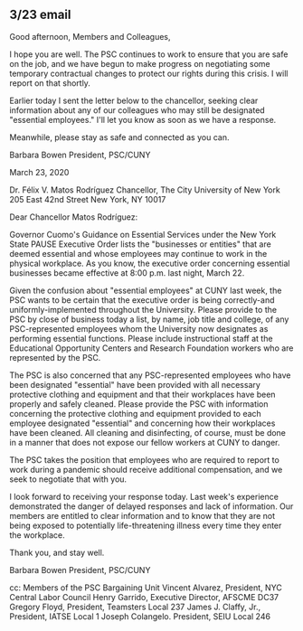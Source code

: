 3/23 email
----


Good afternoon, Members and Colleagues,

I hope you are well.  The PSC continues to work to ensure that you are safe on the job, and we have begun to make progress on negotiating some temporary contractual changes to protect our rights during this crisis.  I will report on that shortly.

Earlier today I sent the letter below to the chancellor, seeking clear information about any of our colleagues who may still be designated "essential employees."  I'll let you know as soon as we have a response.

Meanwhile, please stay as safe and connected as you can.

Barbara Bowen
President, PSC/CUNY



March 23, 2020


Dr. Félix V. Matos Rodríguez
Chancellor, The City University of New York
205 East 42nd Street
New York, NY 10017

Dear Chancellor Matos Rodríguez:

Governor Cuomo's Guidance on Essential Services under the New York State PAUSE Executive Order lists the "businesses or entities" that are deemed essential and whose employees may continue to work in the physical workplace. As you know, the executive order concerning essential businesses became effective at 8:00 p.m. last night, March 22.

Given the confusion about "essential employees" at CUNY last week, the PSC wants to be certain that the executive order is being correctly-and uniformly-implemented throughout the University. Please provide to the PSC by close of business today a list, by name, job title and college, of any PSC-represented employees whom the University now designates as performing essential functions. Please include instructional staff at the Educational Opportunity Centers and Research Foundation workers who are represented by the PSC.

The PSC is also concerned that any PSC-represented employees who have been designated "essential" have been provided with all necessary protective clothing and equipment and that their workplaces have been properly and safely cleaned. Please provide the PSC with information concerning the protective clothing and equipment provided to each employee designated "essential" and concerning how their workplaces have been cleaned. All cleaning and disinfecting, of course, must be done in a manner that does not expose our fellow workers at CUNY to danger.

The PSC takes the position that employees who are required to report to work during a pandemic should receive additional compensation, and we seek to negotiate that with you.

I look forward to receiving your response today. Last week's experience demonstrated the danger of delayed responses and lack of information. Our members are entitled to clear information and to know that they are not being exposed to potentially life-threatening illness every time they enter the workplace.

Thank you, and stay well.

Barbara Bowen
President, PSC/CUNY



cc:       Members of the PSC Bargaining Unit
            Vincent Alvarez, President, NYC Central Labor Council
Henry Garrido, Executive Director, AFSCME DC37
            Gregory Floyd, President, Teamsters Local 237
            James J. Claffy, Jr., President, IATSE Local 1
            Joseph Colangelo. President, SEIU Local 246

